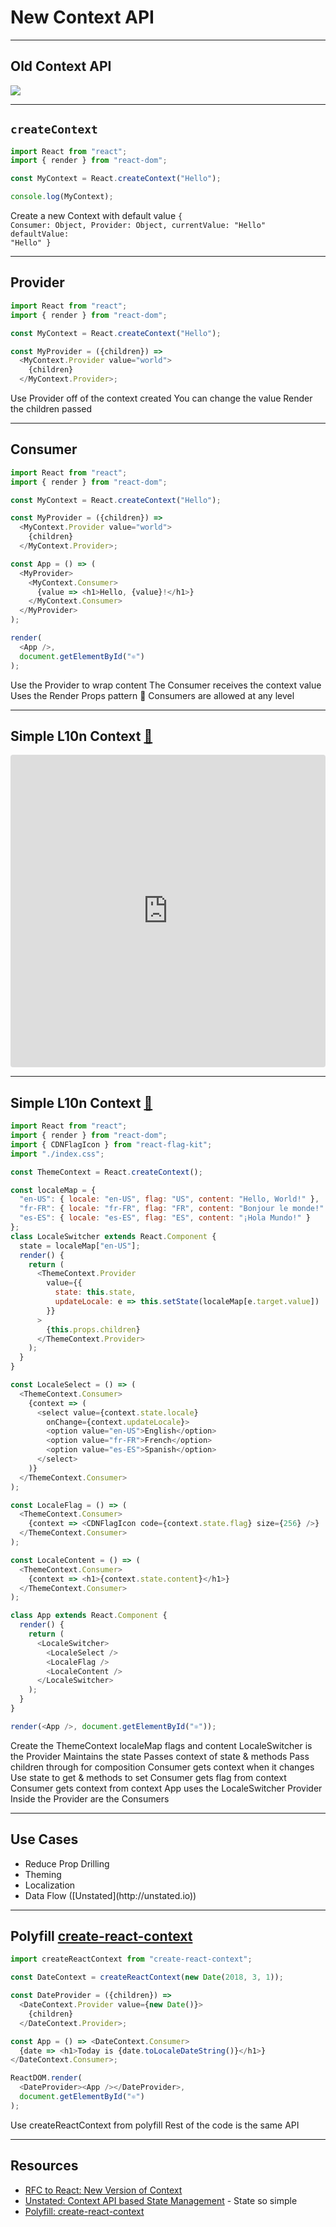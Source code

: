 # New Context API

------

## Old Context API

<!-- .slide: data-title="Context API" -->

![](./img/old-context-api.png)

------

## `createContext`

<!-- .slide: data-title="Context API" data-state="zeroTop"  -->

```js
import React from "react";
import { render } from "react-dom";

const MyContext = React.createContext("Hello");

console.log(MyContext);
```

<span class="fragment current-only focus-text" data-code-focus="4">Create a new Context with default value</span>
<span class="fragment current-only focus-text focus-code" data-code-focus="6"><code>{
  Consumer: Object,
  Provider: Object,
  currentValue: "Hello"
  defaultValue: "Hello"
}</code>
</span>

------

## Provider

<!-- .slide: data-title="Context API" data-state="zeroTopx" -->

```js
import React from "react";
import { render } from "react-dom";

const MyContext = React.createContext("Hello");

const MyProvider = ({children}) =>
  <MyContext.Provider value="world">
    {children}
  </MyContext.Provider>;
```

<span class="fragment current-only focus-text" data-code-focus="7,9">Use Provider off of the context created</span>
<span class="fragment current-only focus-text" data-code-focus="7">You can change the value</span>
<span class="fragment current-only focus-text" data-code-focus="8">Render the children passed</span>

------

## Consumer

<!-- .slide: data-title="Context API" data-state="zeroTop" -->

```js
import React from "react";
import { render } from "react-dom";

const MyContext = React.createContext("Hello");

const MyProvider = ({children}) =>
  <MyContext.Provider value="world">
    {children}
  </MyContext.Provider>;

const App = () => (
  <MyProvider>
    <MyContext.Consumer>
      {value => <h1>Hello, {value}!</h1>}
    </MyContext.Consumer>
  </MyProvider>
);

render(
  <App />,
  document.getElementById("⚛️")
);
```

<span class="fragment current-only focus-text" data-code-focus="12,16">Use the Provider to wrap content</span>
<span class="fragment current-only focus-text" data-code-focus="13,15">The Consumer receives the context value</span>
<span class="fragment current-only focus-text" data-code-focus="14">Uses the Render Props pattern 🎉</span>
<span class="fragment current-only focus-text" data-code-focus="13-15">Consumers are allowed at any level</span>

------

## Simple L10n Context [🔗](https://codesandbox.io/s/6lxxo1x5vn)<!-- .element: class="icon" -->

<!-- .slide: data-title="Context API" data-state="zeroTop" -->

<iframe src="https://codesandbox.io/embed/6lxxo1x5vn?autoresize=1&hidenavigation=1&view=preview" style="width:100%; height:500px; border:0; border-radius: 4px; overflow:hidden;" sandbox="allow-modals allow-forms allow-popups allow-scripts allow-same-origin"></iframe>

------

## Simple L10n Context [🔗](https://codesandbox.io/s/6lxxo1x5vn)<!-- .element: class="icon" -->

<!-- .slide: data-title="Context API" data-state="zeroTop" -->

```js
import React from "react";
import { render } from "react-dom";
import { CDNFlagIcon } from "react-flag-kit";
import "./index.css";

const ThemeContext = React.createContext();

const localeMap = {
  "en-US": { locale: "en-US", flag: "US", content: "Hello, World!" },
  "fr-FR": { locale: "fr-FR", flag: "FR", content: "Bonjour le monde!" },
  "es-ES": { locale: "es-ES", flag: "ES", content: "¡Hola Mundo!" }
};
class LocaleSwitcher extends React.Component {
  state = localeMap["en-US"];
  render() {
    return (
      <ThemeContext.Provider
        value={{
          state: this.state,
          updateLocale: e => this.setState(localeMap[e.target.value])
        }}
      >
        {this.props.children}
      </ThemeContext.Provider>
    );
  }
}

const LocaleSelect = () => (
  <ThemeContext.Consumer>
    {context => (
      <select value={context.state.locale}
        onChange={context.updateLocale}>
        <option value="en-US">English</option>
        <option value="fr-FR">French</option>
        <option value="es-ES">Spanish</option>
      </select>
    )}
  </ThemeContext.Consumer>
);

const LocaleFlag = () => (
  <ThemeContext.Consumer>
    {context => <CDNFlagIcon code={context.state.flag} size={256} />}
  </ThemeContext.Consumer>
);

const LocaleContent = () => (
  <ThemeContext.Consumer>
    {context => <h1>{context.state.content}</h1>}
  </ThemeContext.Consumer>
);

class App extends React.Component {
  render() {
    return (
      <LocaleSwitcher>
        <LocaleSelect />
        <LocaleFlag />
        <LocaleContent />
      </LocaleSwitcher>
    );
  }
}

render(<App />, document.getElementById("⚛️"));
```

<span class="fragment current-only focus-text" data-code-focus="6">Create the ThemeContext</span>
<span class="fragment current-only focus-text" data-code-focus="8-12">localeMap flags and content</span>
<span class="fragment current-only focus-text" data-code-focus="13-27">LocaleSwitcher is the Provider</span>
<span class="fragment current-only focus-text" data-code-focus="14">Maintains the state</span>
<span class="fragment current-only focus-text" data-code-focus="17-22,24">Passes context of state & methods</span>
<span class="fragment current-only focus-text" data-code-focus="23">Pass children through for composition</span>
<span class="fragment current-only focus-text" data-code-focus="29-40">Consumer gets context when it changes</span>
<span class="fragment current-only focus-text" data-code-focus="31-33">Use state to get & methods to set</span>
<span class="fragment current-only focus-text" data-code-focus="42-46">Consumer gets flag from context</span>
<span class="fragment current-only focus-text" data-code-focus="48-52">Consumer gets context from context</span>
<span class="fragment current-only focus-text" data-code-focus="57-61">App uses the LocaleSwitcher Provider</span>
<span class="fragment current-only focus-text" data-code-focus="58-60">Inside the Provider are the Consumers</span>

------

## Use Cases

<!-- .slide: data-title="Context API" data-state="zeroTopX" -->

* Reduce Prop Drilling<!-- .element: class="fragment" -->
* Theming<!-- .element: class="fragment" -->
* Localization<!-- .element: class="fragment" -->
* <!-- .element: class="fragment" -->Data Flow ([Unstated](http://unstated.io))

------

<h2>Polyfill <a style="text-transform: initial;" href="https://github.com/jamiebuilds/create-react-context">create-react-context</a></h2>

<!-- .slide: data-title="Context API" data-state="zeroTop" -->

```js
import createReactContext from "create-react-context";

const DateContext = createReactContext(new Date(2018, 3, 1));

const DateProvider = ({children}) =>
  <DateContext.Provider value={new Date()}>
    {children}
  </DateContext.Provider>;

const App = () => <DateContext.Consumer>
  {date => <h1>Today is {date.toLocaleDateString()}</h1>}
</DateContext.Consumer>;

ReactDOM.render(
  <DateProvider><App /></DateProvider>,
  document.getElementById("⚛️")
);
```

<span class="fragment current-only focus-text" data-code-focus="1,3">Use createReactContext from polyfill</span>
<span class="fragment current-only focus-text" data-code-focus="5-17">Rest of the code is the same API</span>

------

## Resources

<!-- .slide: data-title="Context API" data-state="resources" -->

* [RFC to React: New Version of Context](https://github.com/reactjs/rfcs/blob/master/text/0002-new-version-of-context.md)
* [Unstated: Context API based State Management](http://unstated.io) - State so simple
* [Polyfill: create-react-context](https://github.com/jamiebuilds/create-react-context)